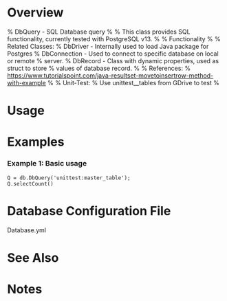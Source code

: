 # Overview

% DbQuery - SQL Database query
%
% This class provides SQL functionality, currently tested with PostgreSQL v13.
%
% Functionality
%
% Related Classes:
%   DbDriver - Internally used to load Java package for Postgres
%   DbConnection - Used to connect to specific database on local or remote
%   server.
%   DbRecord - Class with dynamic properties, used as struct to store
%   values of database record.
%
% References:
%   https://www.tutorialspoint.com/java-resultset-movetoinsertrow-method-with-example
%
% Unit-Test:
%   Use unittest__tables from GDrive to test
%



# Usage



# Examples

### Example 1: Basic usage


    Q = db.DbQuery('unittest:master_table');
    Q.selectCount()
	
	
# Database Configuration File

Database.yml


# See Also

# Notes

